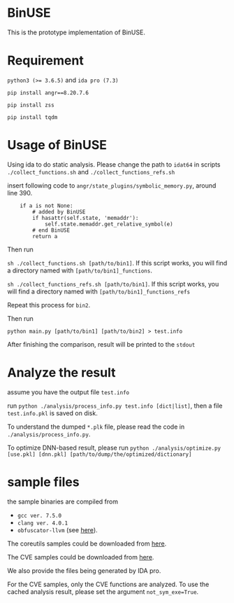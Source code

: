 # BinUSE
This is the prototype implementation of BinUSE.

# Requirement
`python3 (>= 3.6.5)` and `ida pro (7.3)`

`pip install angr==8.20.7.6`

`pip install zss`

`pip install tqdm`

# Usage of BinUSE
Using ida to do static analysis. Please change the path to `idat64` in scripts `./collect_functions.sh` and `./collect_functions_refs.sh`

insert following code to `angr/state_plugins/symbolic_memory.py`, around line 390.

```
    if a is not None:
        # added by BinUSE
        if hasattr(self.state, 'memaddr'):
            self.state.memaddr.get_relative_symbol(e)
        # end BinUSE
        return a
```

Then run

`sh ./collect_functions.sh [path/to/bin1]`. If this script works, you will find a directory named with `[path/to/bin1]_functions`.

`sh ./collect_functions_refs.sh [path/to/bin1]`. If this script works, you will find a directory named with `[path/to/bin1]_functions_refs`

Repeat this process for `bin2`.

Then run

`python main.py [path/to/bin1] [path/to/bin2] > test.info`

After finishing the comparison, result will be printed to the `stdout`

# Analyze the result
assume you have the output file `test.info`

run `python ./analysis/process_info.py test.info [dict|list]`, then a file `test.info.pkl` is saved on disk.

To understand the dumped `*.plk` file, please read the code in `./analysis/process_info.py`.

To optimize DNN-based result, please run `python ./analysis/optimize.py [use.pkl] [dnn.pkl] [path/to/dump/the/optimized/dictionary]`

# sample files
the sample binaries are compiled from

* `gcc ver. 7.5.0`
* `clang ver. 4.0.1`
* `obfuscator-llvm` (see [here](https://github.com/obfuscator-llvm/obfuscator/wiki)).

The coreutils samples could be downloaded from [here](https://drive.google.com/file/d/1eFPVZfhPORwvKBhCJ13kUnLHL9JzFj60/view?usp=sharing).

The CVE samples could be downloaded from [here](https://drive.google.com/file/d/1Ku33aQje4Vw32mZhpENBfiT1RYZTQiwV/view?usp=sharing).

We also provide the files being generated by IDA pro.

For the CVE samples, only the CVE functions are analyzed. To use the cached analysis result,  please set the argument `not_sym_exe=True`.
